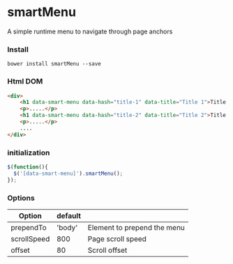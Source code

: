 # smartMenu

A simple runtime menu to navigate through page anchors

### Install
```
bower install smartMenu --save
```

### Html DOM
```html
<div>
	<h1 data-smart-menu data-hash="title-1" data-title="Title 1">Title 1</h1>
	<p>.....</p>	
	<h1 data-smart-menu data-hash="title-2" data-title="Title 2">Title 2</h1>
	<p>.....</p>	
	....
</div>
```



### initialization

```javascript
$(function(){
  $('[data-smart-menu]').smartMenu();
});
```


### Options


Option         | default          |   |
--------------------|------------------|-----------------------|
prependTo				| 'body'   | Element to prepend the menu  |
scrollSpeed|800|Page scroll speed
offset|80|Scroll offset